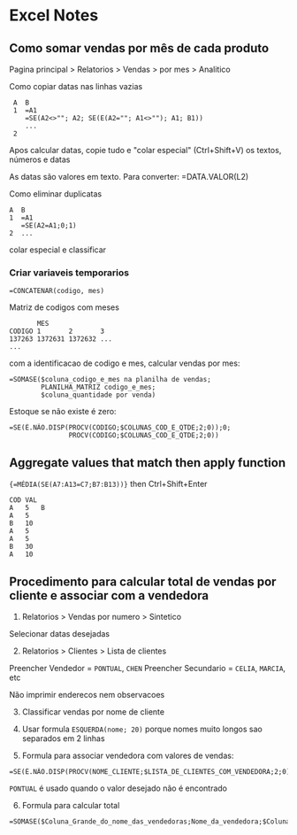 # Excel Notes

## Como somar vendas por mês de cada produto

Pagina principal > Relatorios > Vendas > por mes > Analitico

Como copiar datas nas linhas vazias

```
 A  B
 1  =A1
    =SE(A2<>""; A2; SE(E(A2=""; A1<>""); A1; B1))
    ...
 2
```

Apos calcular datas, copie tudo e "colar especial" (Ctrl+Shift+V) os textos, números e datas

As datas são valores em texto. Para converter: =DATA.VALOR(L2)

Como eliminar duplicatas

```
A  B
1  =A1
   =SE(A2=A1;0;1)
2  ...
```

colar especial e classificar

### Criar variaveis temporarios

`=CONCATENAR(codigo, mes)`

Matriz de codigos com meses

```
       MES
CODIGO 1       2       3
137263 1372631 1372632 ...
...
```

com a identificacao de codigo e mes, calcular vendas por mes:

``` 
=SOMASE($coluna_codigo_e_mes na planilha de vendas;
        PLANILHA_MATRIZ codigo_e_mes;
        $coluna_quantidade por venda)
```

Estoque se não existe é zero:

```
=SE(É.NÃO.DISP(PROCV(CODIGO;$COLUNAS_COD_E_QTDE;2;0));0;
               PROCV(CODIGO;$COLUNAS_COD_E_QTDE;2;0))
```

## Aggregate values that match then apply function

`{=MÉDIA(SE(A7:A13=C7;B7:B13))}` then Ctrl+Shift+Enter

```
COD VAL 
A   5   B
A   5
B   10
A   5
A   5
B   30
A   10
```

## Procedimento para calcular total de vendas por cliente e associar com a vendedora

1. Relatorios > Vendas por numero > Sintetico

Selecionar datas desejadas

2. Relatorios > Clientes > Lista de clientes

Preencher Vendedor = `PONTUAL`, `CHEN`
Preencher Secundario = `CELIA`, `MARCIA`, etc

Não imprimir enderecos nem observacoes

3. Classificar vendas por nome de cliente

4. Usar formula `ESQUERDA(nome; 20)` porque nomes muito longos sao separados em 2 linhas

5. Formula para associar vendedora com valores de vendas:

```
=SE(É.NÃO.DISP(PROCV(NOME_CLIENTE;$LISTA_DE_CLIENTES_COM_VENDEDORA;2;0));"PONTUAL";PROCV(NOME_CLIENTE;$LISTA_DE_CLIENTES_COM_VENDEDORA;2;0))
```

`PONTUAL` é usado quando o valor desejado não é encontrado

6. Formula para calcular total

```
=SOMASE($Coluna_Grande_do_nome_das_vendedoras;Nome_da_vendedora;$Coluna_dos_valores)
```
